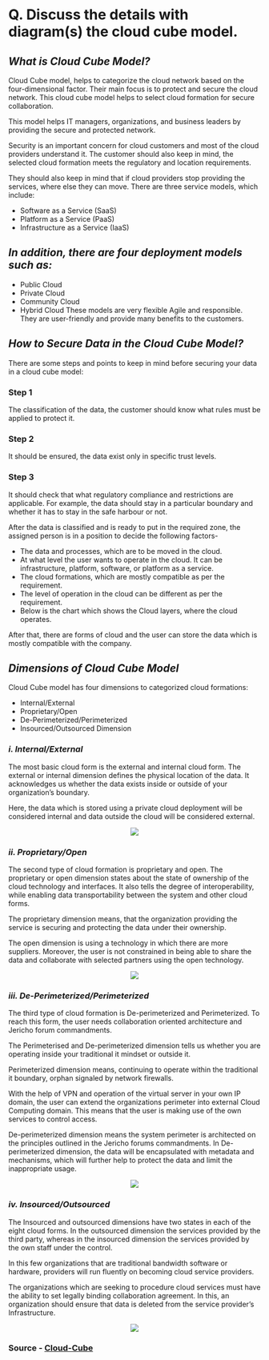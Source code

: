# Q.  Discuss the details with diagram(s) the cloud cube model.

## *What is Cloud Cube Model?*
Cloud Cube model, helps to categorize the cloud network based on the four-dimensional factor. Their main focus is to protect and secure the cloud network. This cloud cube model helps to select cloud formation for secure collaboration.

This model helps IT managers, organizations, and business leaders by providing the secure and protected network.

Security is an important concern for cloud customers and most of the cloud providers understand it. The customer should also keep in mind, the selected cloud formation meets the regulatory and location requirements.

They should also keep in mind that if cloud providers stop providing the services, where else they can move. There are three service models, which include:

- Software as a Service (SaaS)
- Platform as a Service (PaaS)
- Infrastructure as a Service (IaaS)

## *In addition, there are four deployment models such as:*

- Public Cloud
- Private Cloud
- Community Cloud
- Hybrid Cloud
These models are very flexible Agile and responsible. They are user-friendly and provide many benefits to the customers.

## *How to Secure Data in the Cloud Cube Model?*
There are some steps and points to keep in mind before securing your data in a cloud cube model:

### Step 1
The classification of the data, the customer should know what rules must be applied to protect it.


### Step 2
It should be ensured, the data exist only in specific trust levels.

### Step 3
It should check that what regulatory compliance and restrictions are applicable. For example, the data should stay in a particular boundary and whether it has to stay in the safe harbour or not.

After the data is classified and is ready to put in the required zone, the assigned person is in a position to decide the following factors-

- The data and processes, which are to be moved in the cloud.
- At what level the user wants to operate in the cloud. It can be infrastructure, platform, software, or platform as a service.
- The cloud formations, which are mostly compatible as per the requirement.
- The level of operation in the cloud can be different as per the requirement.
- Below is the chart which shows the Cloud layers, where the cloud operates.

After that, there are forms of cloud and the user can store the data which is mostly compatible with the company.

## *Dimensions of Cloud Cube Model*
Cloud Cube model has four dimensions to categorized cloud formations:

- Internal/External
- Proprietary/Open
- De-Perimeterized/Perimeterized
- Insourced/Outsourced Dimension

### *i. Internal/External*
The most basic cloud form is the external and internal cloud form. The external or internal dimension defines the physical location of the data. It acknowledges us whether the data exists inside or outside of your organization’s boundary.

Here, the data which is stored using a private cloud deployment will be considered internal and data outside the cloud will be considered external.
<div align="center">
<img src="https://user-images.githubusercontent.com/85868593/204104186-81fe5a83-bec7-4c2d-8b60-f49248bf2e49.png"></img>
</div>

### *ii. Proprietary/Open*
The second type of cloud formation is proprietary and open. The proprietary or open dimension states about the state of ownership of the cloud technology and interfaces. It also tells the degree of interoperability, while enabling data transportability between the system and other cloud forms.

The proprietary dimension means, that the organization providing the service is securing and protecting the data under their ownership.

The open dimension is using a technology in which there are more suppliers. Moreover, the user is not constrained in being able to share the data and collaborate with selected partners using the open technology.

<div align="center">
<img src="https://data-flair.training/blogs/wp-content/uploads/sites/2/2019/01/Proprietary-Open.jpg"></img>
</div>

### *iii. De-Perimeterized/Perimeterized*
The third type of cloud formation is De-perimeterized and Perimeterized. To reach this form, the user needs collaboration oriented architecture and Jericho forum commandments.

The Perimeterised and De-perimeterized dimension tells us whether you are operating inside your traditional it mindset or outside it.

Perimeterized dimension means, continuing to operate within the traditional it boundary, orphan signaled by network firewalls.

With the help of VPN and operation of the virtual server in your own IP domain, the user can extend the organizations perimeter into external Cloud Computing domain. This means that the user is making use of the own services to control access.

De-perimeterized dimension means the system perimeter is architected on the principles outlined in the Jericho forums commandments. In De-perimeterized dimension, the data will be encapsulated with metadata and mechanisms, which will further help to protect the data and limit the inappropriate usage.

<div align="center">
<img src="https://data-flair.training/blogs/wp-content/uploads/sites/2/2019/01/De-Perimeterized-Perimeterized.jpg"></img>
</div>

### *iv. Insourced/Outsourced*
The Insourced and outsourced dimensions have two states in each of the eight cloud forms. In the outsourced dimension the services provided by the third party, whereas in the insourced dimension the services provided by the own staff under the control.

In this few organizations that are traditional bandwidth software or hardware, providers will run fluently on becoming cloud service providers.

The organizations which are seeking to procedure cloud services must have the ability to set legally binding collaboration agreement. In this, an organization should ensure that data is deleted from the service provider’s Infrastructure.

<div align="center">
<img src="https://data-flair.training/blogs/wp-content/uploads/sites/2/2019/01/Cloud-Cube-model-1.jpg"></img>
</div>

### Source - [Cloud-Cube](https://data-flair.training/blogs/cloud-cube-model/)
